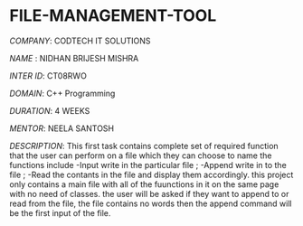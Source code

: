 # FILE-MANAGEMENT-TOOL
*COMPANY*: CODTECH IT SOLUTIONS

*NAME* : NIDHAN BRIJESH MISHRA

*INTER ID*: CT08RWO

*DOMAIN*: C++ Programming

*DURATION*: 4 WEEKS

*MENTOR*: NEELA SANTOSH

*DESCRIPTION*: 
This first task contains complete set of required function that the user can perform on a file which they can choose to name the functions include
-Input write in the particular file ;
-Append write in to the file ;
-Read the contants in the file and display them accordingly.
this project only contains a main file with all of the fuunctions in it on the same page with no need of classes.
the user will be asked if they want to append to or read from the file, the file contains no words then the append command will be the first input of the file.
